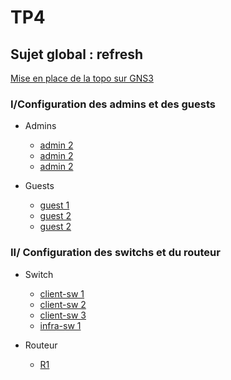 # TP4
## Sujet global : refresh

[Mise en place de la topo sur GNS3](/docs/topo.md)

### I/Configuration des admins et des guests

* Admins  
    * [admin 2](./docs/admin1.md)
    * [admin 2](./docs/admin2.md)
    * [admin 2](./docs/admin3.md)

* Guests  
    * [guest 1](./docs/guest1.md)
    * [guest 2](./docs/guest2.md)
    * [guest 2](./docs/guest3.md)

### II/ Configuration des switchs et du routeur

* Switch  
    * [client-sw 1](./docs/clientsw1.md)
    * [client-sw 2](./docs/clientsw2.md)
    * [client-sw 3](./docs/clientsw3.md)
    * [infra-sw 1](./docs/infrasw1.md)

* Routeur  
    * [R1](./docs/r1.md)
